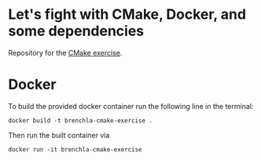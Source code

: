 # Let's fight with CMake, Docker, and some dependencies

Repository for the [CMake exercise](https://github.com/Simulation-Software-Engineering/Lecture-Material/blob/main/building-and-packaging/material/exercise_cmake_text.md).

# Docker

To build the provided docker container run the following line in the terminal:

```
docker build -t brenchla-cmake-exercise .
```

Then run the built container via

```
docker run -it brenchla-cmake-exercise
```
